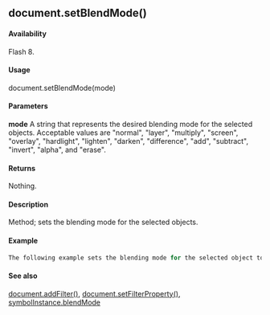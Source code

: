 ## document.setBlendMode()

#### Availability

Flash 8.

#### Usage

document.setBlendMode(mode)

#### Parameters

**mode** A string that represents the desired blending mode for the selected objects. Acceptable values are "normal", "layer", "multiply", "screen", "overlay", "hardlight", "lighten", "darken", "difference", "add", "subtract", "invert", "alpha", and "erase".

#### Returns

Nothing.

#### Description

Method; sets the blending mode for the selected objects.

#### Example

```javascript
The following example sets the blending mode for the selected object to "add". fl.getDocumentDOM().setBlendMode("add");

```
#### See also

[document.addFilter()](#!AdobeDocs/developers-animatesdk-docs/test/Document_object/documen3.md), [document.setFilterProperty()](#!AdobeDocs/developers-animatesdk-docs/test/Document_object/docum520.md), [symbolInstance.blendMode](#!AdobeDocs/developers-animatesdk-docs/test/SymbolInstance_object/symbolInstanc4.md)
